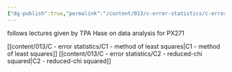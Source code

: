 ```yaml
---
{"dg-publish":true,"permalink":"/content/013/c-error-statistics/c-error-statistics/","noteIcon":"1","created":"2025-08-27T13:15:28.388+01:00","updated":"2025-08-21T10:38:47.000+01:00"}
---
```



follows lectures given by TPA Hase on data analysis for PX271

[[content/013/C - error statistics/C1 - method of least squares\|C1 - method of least squares]]
[[content/013/C - error statistics/C2 - reduced-chi squared\|C2 - reduced-chi squared]]
